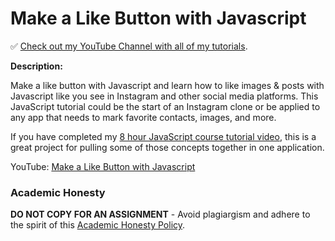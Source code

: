 # Make a Like Button with Javascript 

✅ [Check out my YouTube Channel with all of my tutorials](https://www.youtube.com/DaveGrayTeachesCode).

**Description:**

Make a like button with Javascript and learn how to like images & posts with Javascript like you see in Instagram and other social media platforms. This JavaScript tutorial could be the start of an Instagram clone or be applied to any app that needs to mark favorite contacts, images, and more.

If you have completed my [8 hour JavaScript course tutorial video](https://youtu.be/EfAl9bwzVZk), this is a great project for pulling some of those concepts together in one application.

YouTube: [Make a Like Button with Javascript](https://youtu.be/X8h7PgkM4QQ)

### Academic Honesty

**DO NOT COPY FOR AN ASSIGNMENT** - Avoid plagiargism and adhere to the spirit of this [Academic Honesty Policy](https://www.freecodecamp.org/news/academic-honesty-policy/).